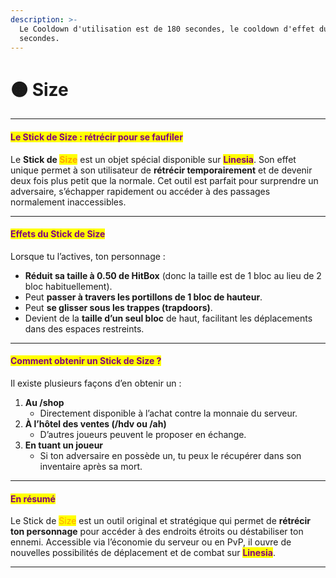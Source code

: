 ```yaml
---
description: >-
  Le Cooldown d'utilisation est de 180 secondes, le cooldown d'effet dure 45
  secondes.
---
```


# 🟠 Size

***

#### <mark style="color:purple;">Le Stick de Size : rétrécir pour se faufiler</mark>

Le **Stick de&#x20;**<mark style="color:orange;">**Size**</mark> est un objet spécial disponible sur <mark style="color:purple;">**Linesia**</mark>. Son effet unique permet à son utilisateur de **rétrécir temporairement** et de devenir deux fois plus petit que la normale. Cet outil est parfait pour surprendre un adversaire, s’échapper rapidement ou accéder à des passages normalement inaccessibles.

***

#### <mark style="color:purple;">Effets du Stick de Size</mark>

Lorsque tu l’actives, ton personnage :

* **Réduit sa taille à 0.50 de HitBox** (donc la taille est de 1 bloc au lieu de 2 bloc habituellement).
* Peut **passer à travers les portillons de 1 bloc de hauteur**.
* Peut **se glisser sous les trappes (trapdoors)**.
* Devient de la **taille d’un seul bloc** de haut, facilitant les déplacements dans des espaces restreints.

***

#### <mark style="color:purple;">Comment obtenir un Stick de Size ?</mark>

Il existe plusieurs façons d’en obtenir un :

1. **Au /shop**
   * Directement disponible à l’achat contre la monnaie du serveur.
2. **À l’hôtel des ventes (/hdv ou /ah)**
   * D’autres joueurs peuvent le proposer en échange.
3. **En tuant un joueur**
   * Si ton adversaire en possède un, tu peux le récupérer dans son inventaire après sa mort.

***

#### <mark style="color:purple;">En résumé</mark>

Le Stick de <mark style="color:orange;">Size</mark> est un outil original et stratégique qui permet de **rétrécir ton personnage** pour accéder à des endroits étroits ou déstabiliser ton ennemi. Accessible via l’économie du serveur ou en PvP, il ouvre de nouvelles possibilités de déplacement et de combat sur <mark style="color:purple;">**Linesia**</mark>.

***
